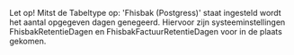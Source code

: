Let op! Mitst de Tabeltype op: 'Fhisbak (Postgress)' staat ingesteld wordt het aantal opgegeven dagen genegeerd.
Hiervoor zijn systeeminstellingen FhisbakRetentieDagen en FhisbakFactuurRetentieDagen voor in de plaats gekomen.
